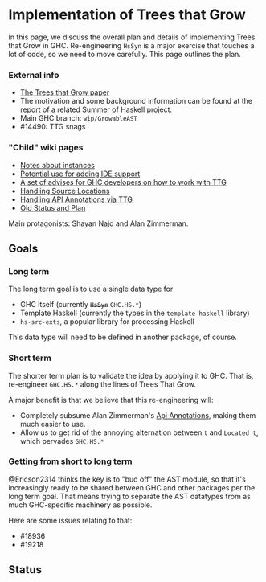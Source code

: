 # Implementation of Trees that Grow


In this page, we discuss the overall plan and details of implementing Trees that Grow in GHC.   Re-engineering `HsSyn` is a major exercise that touches a lot of code, so we need to move carefully.  This page outlines the plan.

### External info

- [The Trees that Grow paper](http://www.jucs.org/jucs_23_1/trees_that_grow/jucs_23_01_0042_0062_najd.pdf)
- The motivation and some background information can be found at the [report](https://ghc.haskell.org/trac/ghc/wiki/NativeMetaprogramming) of a related Summer of Haskell project.
- Main GHC branch: `wip/GrowableAST`
- #14490: TTG snags

### "Child" wiki pages

- [Notes about instances](implementing-trees-that-grow/instances)
- [Potential use for adding IDE support](implementing-trees-that-grow/ide-support)
- [A set of advises for GHC developers on how to work with TTG](implementing-trees-that-grow/trees-that-grow-guidance)
- [Handling Source Locations](implementing-trees-that-grow/handling-source-locations)
- [Handling API Annotations via TTG](https://gitlab.haskell.org/ghc/ghc/wikis/implementing-trees-that-grow/in-tree-api-annotations)
- [Old Status and Plan](https://gitlab.haskell.org/ghc/ghc/wikis/implementing-trees-that-grow/old-status-and-plan)


Main protagonists: Shayan Najd and Alan Zimmerman. 

## Goals

### Long term

The long term goal is to use a single data type for

- GHC itself (currently ~~`HsSyn`~~ `GHC.HS.*`)
- Template Haskell (currently the types in the `template-haskell` library)
- `hs-src-exts`, a popular library for processing Haskell

This data type will need to be defined in another package, of course.

### Short term

The shorter term plan is to validate the idea by applying it to GHC.  That is, re-engineer `GHC.HS.*` along the lines of Trees That Grow.

A major benefit is that we believe that this re-engineering will:

- Completely subsume Alan Zimmerman's [Api Annotations](https://ghc.haskell.org/trac/ghc/wiki/ApiAnnotations), making them much easier to use.
- Allow us to get rid of the annoying alternation between `t` and `Located t`, which pervades `GHC.HS.*`

### Getting from short to long term

@Ericson2314 thinks the key is to "bud off" the AST module, so that it's increasingly ready to be shared between GHC and other packages per the long term goal. That means trying to separate the AST datatypes from as much GHC-specific machinery as possible.

Here are some issues relating to that:

- #18936
- #19218

## Status
